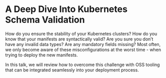 # A Deep Dive Into Kubernetes Schema Validation
How do you ensure the stability of your Kubernetes clusters? How do you know that your manifests are syntactically valid? Are you sure you don’t have any invalid data types? Are any mandatory fields missing? Most often, we only become aware of these misconfigurations at the worst time - when trying to deploy the new manifests.

In this talk, we will review how to overcome this challenge with OSS tooling that can be integrated seamlessly into your deployment process.